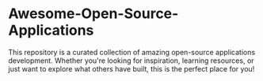 # Awesome-Open-Source-Applications
This repository is a curated collection of amazing open-source applications development. Whether you're looking for inspiration, learning resources, or just want to explore what others have built, this is the perfect place for you!
